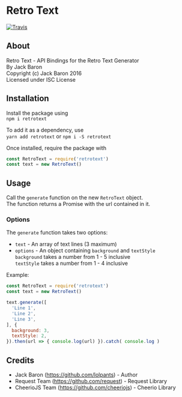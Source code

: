 # Retro Text
[![Travis](https://img.shields.io/travis/lolPants/retrotext.svg?maxAge=2592000?style=flat-square)](https://www.npmjs.com/package/retrotext)    

## About
Retro Text - API Bindings for the Retro Text Generator  
By Jack Baron  
Copyright (c) Jack Baron 2016  
Licensed under ISC License  

## Installation
Install the package using  
`npm i retrotext`

To add it as a dependency, use  
`yarn add retrotext` or `npm i -S retrotext`

Once installed, require the package with

```js
const RetroText = require('retrotext')
const text = new RetroText()
```

## Usage
Call the `generate` function on the new `RetroText` object.  
The function returns a Promise with the url contained in it.  

### Options
The `generate` function takes two options:  
* `text` - An array of text lines (3 maximum)
* `options` - An object containing `background` and `textStyle`  
`background` takes a number from 1 - 5 inclusive    
`textStyle` takes a number from 1 - 4 inclusive

Example:

```js
const RetroText = require('retrotext')
const text = new RetroText()

text.generate([
  'Line 1',
  'Line 2',
  'Line 3',
], {
  background: 3,
  textStyle: 2,
}).then(url => { console.log(url) }).catch( console.log )
```

## Credits
- Jack Baron (https://github.com/lolpants) - Author
- Request Team (https://github.com/request) - Request Library
- CheerioJS Team (https://github.com/cheeriojs) - Cheerio Library